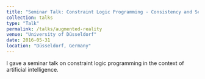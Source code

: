 ```yaml
---
title: "Seminar Talk: Constraint Logic Programming - Consistency and Search"
collection: talks
type: "Talk"
permalink: /talks/augmented-reality
venue: "University of Düsseldorf"
date: 2016-05-31
location: "Düsseldorf, Germany"
---
```


I gave a seminar talk on constraint logic programming in the context of artificial intelligence.
